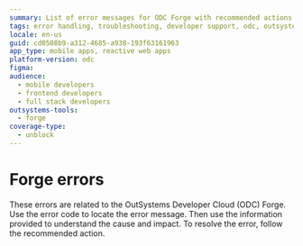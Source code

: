 ```yaml
---
summary: List of error messages for ODC Forge with recommended actions
tags: error handling, troubleshooting, developer support, odc, outsystems
locale: en-us
guid: cd0508b9-a312-4685-a938-193f63161963
app_type: mobile apps, reactive web apps
platform-version: odc
figma:
audience:
  - mobile developers
  - frontend developers
  - full stack developers
outsystems-tools:
  - forge
coverage-type:
  - unblock
---
```


# Forge errors

These errors are related to the OutSystems Developer Cloud (ODC) Forge. Use the error code to locate the error message. Then use the information provided to understand the cause and impact. To resolve the error, follow the recommended action.

